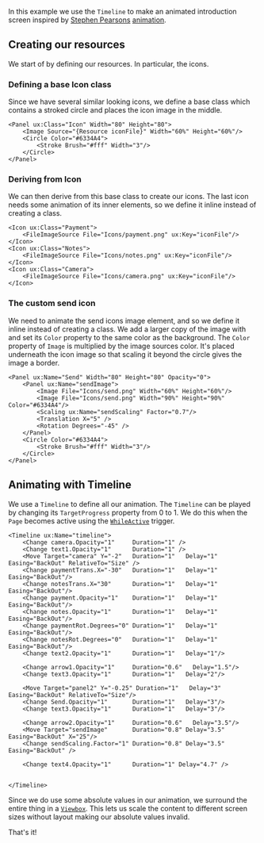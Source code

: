 In this example we use the `Timeline` to make an animated introduction screen inspired by [Stephen Pearsons](https://dribbble.com/scr33nag3r) [animation](https://dribbble.com/shots/2372039-Tour-Animation).

## Creating our resources

We start of by defining our resources. In particular, the icons.

### Defining a base Icon class

Since we have several similar looking icons, we define a base class which contains a stroked circle and places the icon image in the middle.

<!-- snippet-begin:code/MainView.ux:baseicon -->

```
<Panel ux:Class="Icon" Width="80" Height="80">
    <Image Source="{Resource iconFile}" Width="60%" Height="60%"/>
    <Circle Color="#6334A4">
        <Stroke Brush="#fff" Width="3"/>
    </Circle>
</Panel>
```

<!-- snippet-end -->

### Deriving from Icon

We can then derive from this base class to create our icons. The last icon needs some animation of its inner elements, so we define it inline instead of creating a class.

<!-- snippet-begin:code/MainView.ux:DerivingIcon -->

```
<Icon ux:Class="Payment">
    <FileImageSource File="Icons/payment.png" ux:Key="iconFile"/>
</Icon>
<Icon ux:Class="Notes">
    <FileImageSource File="Icons/notes.png" ux:Key="iconFile"/>
</Icon>
<Icon ux:Class="Camera">
    <FileImageSource File="Icons/camera.png" ux:Key="iconFile"/>
</Icon>
```

<!-- snippet-end -->

### The custom send icon

We need to animate the send icons image element, and so we define it inline instead of creating a class. We add a larger copy of the image with and set its `Color` property to the same color as the background. The `Color` property of `Image` is multiplied by the image sources color. It's placed underneath the icon image so that scaling it beyond the circle gives the image a border.

<!-- snippet-begin:code/MainView.ux:SendIcon -->

```
<Panel ux:Name="Send" Width="80" Height="80" Opacity="0">
    <Panel ux:Name="sendImage">
        <Image File="Icons/send.png" Width="60%" Height="60%"/>
        <Image File="Icons/send.png" Width="90%" Height="90%" Color="#6334A4"/>
        <Scaling ux:Name="sendScaling" Factor="0.7"/>
        <Translation X="5" />
        <Rotation Degrees="-45" />
    </Panel>
    <Circle Color="#6334A4">
        <Stroke Brush="#fff" Width="3"/>
    </Circle>
</Panel>
```

<!-- snippet-end -->

## Animating with Timeline

We use a `Timeline` to define all our animation. The `Timeline` can be played by changing its `TargetProgress` property from 0 to 1. We do this when the `Page` becomes active using the [`WhileActive`](https://fuse-open.github.io/docs/fuse/navigation/whileactive.html) trigger.

<!-- snippet-begin:code/MainView.ux:Timeline -->

```
<Timeline ux:Name="timeline">
    <Change camera.Opacity="1"     Duration="1" />
    <Change text1.Opacity="1"      Duration="1" />
    <Move Target="camera" Y="-2"   Duration="1"   Delay="1" Easing="BackOut" RelativeTo="Size" />
    <Change paymentTrans.X="-30"   Duration="1"   Delay="1" Easing="BackOut"/>
    <Change notesTrans.X="30"      Duration="1"   Delay="1" Easing="BackOut"/>
    <Change payment.Opacity="1"    Duration="1"   Delay="1" Easing="BackOut"/>
    <Change notes.Opacity="1"      Duration="1"   Delay="1" Easing="BackOut"/>
    <Change paymentRot.Degrees="0" Duration="1"   Delay="1" Easing="BackOut"/>
    <Change notesRot.Degrees="0"   Duration="1"   Delay="1" Easing="BackOut"/>
    <Change text2.Opacity="1"      Duration="1"   Delay="1"/>

    <Change arrow1.Opacity="1"     Duration="0.6"   Delay="1.5"/>
    <Change text3.Opacity="1"      Duration="1"   Delay="2"/>

    <Move Target="panel2" Y="-0.25" Duration="1"   Delay="3" Easing="BackOut" RelativeTo="Size"/>
    <Change Send.Opacity="1"       Duration="1"   Delay="3"/>
    <Change text3.Opacity="1"      Duration="1"   Delay="3"/>

    <Change arrow2.Opacity="1"     Duration="0.6"   Delay="3.5"/>
    <Move Target="sendImage"       Duration="0.8" Delay="3.5" Easing="BackOut" X="25"/>
    <Change sendScaling.Factor="1" Duration="0.8" Delay="3.5" Easing="BackOut" />

    <Change text4.Opacity="1"      Duration="1" Delay="4.7" />


</Timeline>
```

<!-- snippet-end -->

Since we do use some absolute values in our animation, we surround the entire thing in a [`Viewbox`](https://fuse-open.github.io/docs/fuse/controls/viewbox.html). This lets us scale the content to different screen sizes without layout making our absolute values invalid.

That's it!
